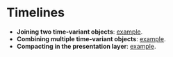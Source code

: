 # Timelines

- **Joining two time-variant objects**: [example](joining-two-time-variant-objects.md).
- **Combining multiple time-variant objects**: [example](combining-multiple-time-variant-objects.md).
- **Compacting in the presentation layer**: [example](compacting-in-the-presentation-layer.md).

